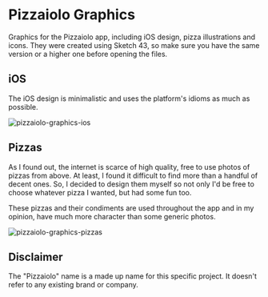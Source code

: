 # Pizzaiolo Graphics

Graphics for the Pizzaiolo app, including iOS design, pizza illustrations and icons. They were created using Sketch 43, so make sure you have the same version or a higher one before opening the files.

## iOS

The iOS design is minimalistic and uses the platform's idioms as much as possible.

![pizzaiolo-graphics-ios](https://cloud.githubusercontent.com/assets/374519/24820927/fb4a227a-1beb-11e7-90e3-2835707db615.png)

## Pizzas

As I found out, the internet is scarce of high quality, free to use photos of pizzas from above. At least, I found it difficult to find more than a handful of decent ones. So, I decided to design them myself so not only I'd be free to choose whatever pizza I wanted, but had some fun too.

These pizzas and their condiments are used throughout the app and in my opinion, have much more character than some generic photos.

![pizzaiolo-graphics-pizzas](https://cloud.githubusercontent.com/assets/374519/24820997/642934ac-1bec-11e7-9f73-56d91bd7e235.png)

## Disclaimer

The "Pizzaiolo" name is a made up name for this specific project. It doesn't refer to any existing brand or company.